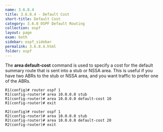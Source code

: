 ```yaml
---
name: 3.6.8.4
title: 3.6.8.4 - Default Cost
short-title: Default Cost
category: 3.6.8 OSPF Default Routing
collection: ospf
layout: page
exam: both
sidebar: ospf_sidebar
permalink: 3.6.8.4.html
folder: ospf
---
```

The **area default-cost** command is used to specify a cost for the default summary route that is sent into a stub or NSSA area. This is useful if you have two ABRs to the stub or NSSA area, and you want traffic to prefer one of the ABRs.
```
R1(config)# router ospf 1
R1(config-router)# area 10.0.0.0 stub
R1(config-router)# area 10.0.0.0 default-cost 10
R1(config-router)# exit
```
```
R2(config)# router ospf 1
R2(config-router)# area 10.0.0.0 stub
R2(config-router)# area 10.0.0.0 default-cost 20
R2(config-router)# exit
```
